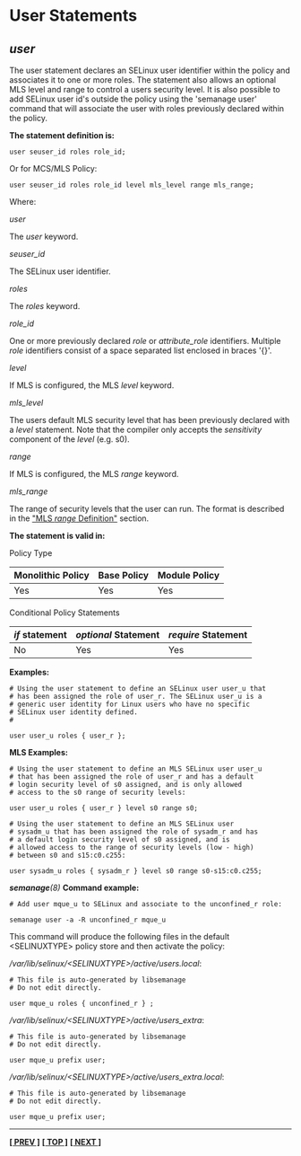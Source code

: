 # User Statements

## *user*

The user statement declares an SELinux user identifier within the policy
and associates it to one or more roles. The statement also allows an
optional MLS level and range to control a users security level. It is
also possible to add SELinux user id's outside the policy using the
'semanage user' command that will associate the user with roles
previously declared within the policy.

**The statement definition is:**

`user seuser_id roles role_id;`

Or for MCS/MLS Policy:

`user seuser_id roles role_id level mls_level range mls_range;`

Where:

*user*

The *user* keyword.

*seuser_id*

The SELinux user identifier.

*roles*

The *roles* keyword.

*role_id*

One or more previously declared *role* or *attribute_role* identifiers.
Multiple *role* identifiers consist of a space separated list enclosed in
braces '{}'.

*level*

If MLS is configured, the MLS *level* keyword.

*mls_level*

The users default MLS security level that has been previously declared with a
*level* statement. Note that the compiler only accepts the *sensitivity*
component of the *level* (e.g. s0).

*range*

If MLS is configured, the MLS *range* keyword.

*mls_range*

The range of security levels that the user can run. The format is described in
the ["MLS *range* Definition"](mls_statements.md#mls-range-definition) section.

**The statement is valid in:**

Policy Type

| Monolithic Policy       | Base Policy             | Module Policy           |
| ----------------------- | ----------------------- | ----------------------- |
| Yes                     | Yes                     | Yes                     |

Conditional Policy Statements

| *if* statement          | *optional* Statement    | *require* Statement     |
| ----------------------- | ----------------------- | ----------------------- |
| No                      | Yes                     | Yes                     |

**Examples:**

```
# Using the user statement to define an SELinux user user_u that
# has been assigned the role of user_r. The SELinux user_u is a
# generic user identity for Linux users who have no specific
# SELinux user identity defined.
#

user user_u roles { user_r };
```

**MLS Examples:**

```
# Using the user statement to define an MLS SELinux user user_u
# that has been assigned the role of user_r and has a default
# login security level of s0 assigned, and is only allowed
# access to the s0 range of security levels:

user user_u roles { user_r } level s0 range s0;
```

```
# Using the user statement to define an MLS SELinux user
# sysadm_u that has been assigned the role of sysadm_r and has
# a default login security level of s0 assigned, and is
# allowed access to the range of security levels (low - high)
# between s0 and s15:c0.c255:

user sysadm_u roles { sysadm_r } level s0 range s0-s15:c0.c255;
```

***semanage**(8)* **Command example:**

```
# Add user mque_u to SELinux and associate to the unconfined_r role:

semanage user -a -R unconfined_r mque_u
```

This command will produce the following files in the default
&lt;SELINUXTYPE&gt; policy store and then activate the policy:

*/var/lib/selinux/&lt;SELINUXTYPE&gt;/active/users.local*:

```
# This file is auto-generated by libsemanage
# Do not edit directly.

user mque_u roles { unconfined_r } ;
```

*/var/lib/selinux/&lt;SELINUXTYPE&gt;/active/users_extra*:

```
# This file is auto-generated by libsemanage
# Do not edit directly.

user mque_u prefix user;
```

*/var/lib/selinux/&lt;SELINUXTYPE&gt;/active/users_extra.local*:

```
# This file is auto-generated by libsemanage
# Do not edit directly.

user mque_u prefix user;
```

<!-- %CUTHERE% -->

---
**[[ PREV ]](default_rules.md)** **[[ TOP ]](#)** **[[ NEXT ]](role_statements.md)**

